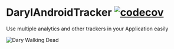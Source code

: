 # DarylAndroidTracker [![codecov](https://codecov.io/gh/guitcastro/DarylAndroidTracker/branch/master/graph/badge.svg)](https://codecov.io/gh/guitcastro/DarylAndroidTracker)
Use multiple analytics and other trackers in your Application easily 



![Dary Walking Dead](https://10428.https.cdn.softlayer.net/8010428/dal05.objectstorage.softlayer.net/v1/AUTH_3c173d3a-8847-45dc-9d93-faf1d6e70fe5/avatars/6423b9af-f734-4304-a6fa-5236f779d2a7)
